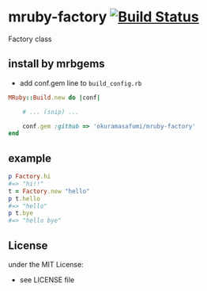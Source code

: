 # mruby-factory   [![Build Status](https://travis-ci.org/okuramasafumi/mruby-factory.svg?branch=master)](https://travis-ci.org/okuramasafumi/mruby-factory)
Factory class
## install by mrbgems
- add conf.gem line to `build_config.rb`

```ruby
MRuby::Build.new do |conf|

    # ... (snip) ...

    conf.gem :github => 'okuramasafumi/mruby-factory'
end
```
## example
```ruby
p Factory.hi
#=> "hi!!"
t = Factory.new "hello"
p t.hello
#=> "hello"
p t.bye
#=> "hello bye"
```

## License
under the MIT License:
- see LICENSE file
